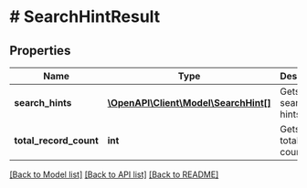 # # SearchHintResult

## Properties

Name | Type | Description | Notes
------------ | ------------- | ------------- | -------------
**search_hints** | [**\OpenAPI\Client\Model\SearchHint[]**](SearchHint.md) | Gets the search hints. | [optional]
**total_record_count** | **int** | Gets the total record count. | [optional]

[[Back to Model list]](../../README.md#models) [[Back to API list]](../../README.md#endpoints) [[Back to README]](../../README.md)
